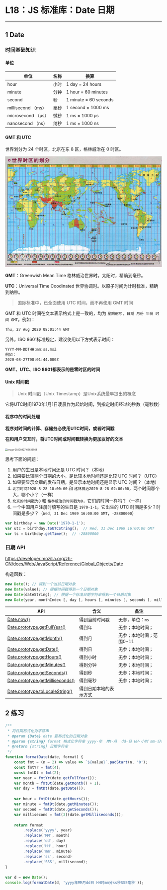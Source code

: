 # L18：JS 标准库：Date 日期

---



## 1 Date

### 时间基础知识

#### 单位

| 单位               | 名称 | 换算                  |
| ------------------ | ---- | --------------------- |
| hour               | 小时 | 1 day = 24 hours      |
| minute             | 分钟 | 1 hour = 60 minutes   |
| second             | 秒   | 1 minute = 60 seconds |
| millisecond （ms） | 毫秒 | 1 second = 1000 ms    |
| microsecond （μs） | 微秒 | 1 ms = 1000 μs        |
| nanosecond （ns）  | 纳秒 | 1 ms = 1000 ns        |

#### GMT 和 UTC

世界划分为 24 个时区，北京在东 8 区，格林威治在 0 时区。

![时区](assets/18.1.png)

**GMT**：Greenwish Mean Time 格林威治世界时。太阳时，精确到毫秒。

**UTC**：Universal Time Coodinated 世界协调时。以原子时间为计时标准，精确到纳秒。

> 国际标准中，已全面使用 UTC 时间，而不再使用 GMT 时间

GMT 和 UTC 时间在文本表示格式上是一致的，均为 `星期缩写, 日期 月份 年份 时间 GMT`，例如：

```
Thu, 27 Aug 2020 08:01:44 GMT
```

另外，ISO 8601标准规定，建议使用以下方式表示时间：

```
YYYY-MM-DDTHH:mm:ss.msZ
例如：
2020-08-27T08:01:44.000Z
```

**GMT、UTC、ISO 8601都表示的是零时区的时间**

#### Unix 时间戳

> Unix 时间戳（Unix Timestamp）是Unix系统最早提出的概念

它将UTC时间1970年1月1日凌晨作为起始时间，到指定时间经过的秒数（毫秒数）

#### 程序中的时间处理

**程序对时间的计算、存储务必使用UTC时间，或者时间戳**

**在和用户交互时，将UTC时间或时间戳转换为更加友好的文本**

<img src="http://mdrs.yuanjin.tech/img/20200827163636.png" alt="image-20200827163636508" style="zoom:50%;" />

思考下面的问题：

1. 用户的生日是本地时间还是 UTC 时间？（本地）
2. 如果要比较两个日期的大小，是比较本地时间还是比较 UTC 时间？（UTC）
3. 如果要显示文章的发布日期，是显示本地时间还是显示 UTC 时间？（本地）
4. `北京时间2020-8-28 10:00:00` 和 `格林威治2020-8-28 02:00:00`，两个时间哪个大，哪个小？（一样）
5. `北京的时间戳为0` 和 `格林威治的时间戳为0`，它们的时间一样吗？（一样）
6. 一个中国用户注册时填写的生日是 `1970-1-1`，它出生的 UTC 时间是多少？时间戳是多少？（`Wed, 31 Dec 1969 16:00:00 GMT`，`-28800000`）

```js
var birthday = new Date('1970-1-1');
var utc = birthday.toUTCString();  // Wed, 31 Dec 1969 16:00:00 GMT
var ts = birthday.getTime();  // -28800000
```





### 日期 API

https://developer.mozilla.org/zh-CN/docs/Web/JavaScript/Reference/Global_Objects/Date

构造函数：

```js
new Date(); // 得到一个当前日期对象
new Date(value); // 根据时间戳得到一个日期对象
new Date(dateString); // 根据一个标准日期字符串得到一个日期对象
new Date(year, monthIndex [, day [, hours [, minutes [, seconds [, milliseconds]]]]]); // 根据年、月、日、小时、分钟、秒、毫秒得到一个日期对象
```

| API                                                          | 含义                   | 备注                     |
| ------------------------------------------------------------ | ---------------------- | ------------------------ |
| [Date.now()](https://developer.mozilla.org/zh-CN/docs/Web/JavaScript/Reference/Global_Objects/Date/now) | 得到当前时间戳         | 无参，单位：`ms`         |
| [Date.prototype.getFullYear()](https://developer.mozilla.org/zh-CN/docs/Web/JavaScript/Reference/Global_Objects/Date/getFullYear) | 得到年                 | 无参；本地时间；         |
| [Date.prototype.getMonth()](https://developer.mozilla.org/zh-CN/docs/Web/JavaScript/Reference/Global_Objects/Date/getMonth) | 得到月                 | 无参；本地时间；范围0-11 |
| [Date.prototype.getDate()](https://developer.mozilla.org/zh-CN/docs/Web/JavaScript/Reference/Global_Objects/Date/getDate) | 得到日                 | 无参；本地时间；         |
| [Date.prototype.getHours()](https://developer.mozilla.org/zh-CN/docs/Web/JavaScript/Reference/Global_Objects/Date/getHours) | 得到小时               | 无参；本地时间；         |
| [Date.prototype.getMinutes()](https://developer.mozilla.org/zh-CN/docs/Web/JavaScript/Reference/Global_Objects/Date/getMinutes) | 得到分钟               | 无参；本地时间；         |
| [Date.prototype.getSeconds()](https://developer.mozilla.org/zh-CN/docs/Web/JavaScript/Reference/Global_Objects/Date/getSeconds) | 得到秒                 | 无参；本地时间；         |
| [Date.prototype.getMilliseconds()](https://developer.mozilla.org/zh-CN/docs/Web/JavaScript/Reference/Global_Objects/Date/getMilliseconds) | 得到毫秒               | 无参；本地时间；         |
| [Date.prototype.toLocaleString()](https://developer.mozilla.org/zh-CN/docs/Web/JavaScript/Reference/Global_Objects/Date/toLocaleString) | 得到日期本地的表示方式 |                          |



## 2 练习

```js
/**
 * 将日期格式化为字符串
 * @param {Date} date 要格式化的日期对象
 * @param {string} format 格式化字符串 yyyy-年  MM-月  dd-日 HH-小时 mm-分钟 ss-秒 ms-毫秒
 * @return {string} 日期字符串
 */
function formatDate(date, format) {
    const fmt = (n = 2) => value => `${value}`.padStart(n, '0');
    const fmtYr = fmt(4);
    const fmtDt = fmt(2);
    var year = fmtYr(date.getFullYear());
    var month = fmtDt(date.getMonth() + 1);
    var day = fmtDt(date.getDate());

    var hour = fmtDt(date.getHours());
    var minute = fmtDt(date.getMinutes());
    var second = fmtDt(date.getSeconds());
    var millisecond = fmt(3)(date.getMilliseconds());

    return format
        .replace('yyyy', year)
        .replace('MM', month)
        .replace('dd', day)
        .replace('HH', hour)
        .replace('mm', minute)
        .replace('ss', second)
        .replace('SSS', millisecond);
}

var d = new Date();
console.log(formatDate(d, 'yyyy年MM月dd日 HH时mm分ss秒SSS毫秒'));
```



